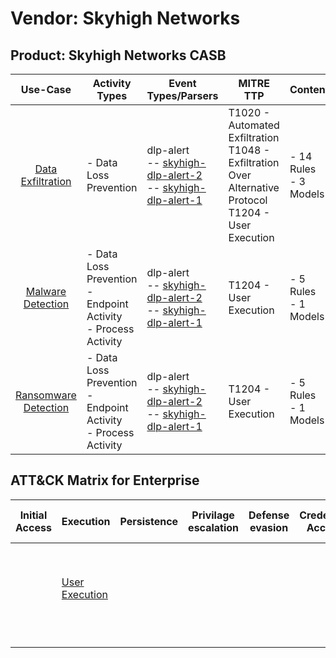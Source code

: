 Vendor: Skyhigh Networks
========================
Product: Skyhigh Networks CASB
------------------------------
|                              Use-Case                               | Activity Types                                                      | Event Types/Parsers                                                                                                                                                        | MITRE TTP                                                                                                      | Content                    |
|:-------------------------------------------------------------------:| ------------------------------------------------------------------- | -------------------------------------------------------------------------------------------------------------------------------------------------------------------------- | -------------------------------------------------------------------------------------------------------------- | -------------------------- |
|    [Data Exfiltration](../UseCases/usecase_data_exfiltration.md)    | - Data Loss Prevention                                              |  dlp-alert<br> -- [skyhigh-dlp-alert-2](../Parsers/parserContent_skyhigh-dlp-alert-2.md)<br> -- [skyhigh-dlp-alert-1](../Parsers/parserContent_skyhigh-dlp-alert-1.md)<br> | T1020 - Automated Exfiltration<br>T1048 - Exfiltration Over Alternative Protocol<br>T1204 - User Execution<br> |  - 14 Rules<br> - 3 Models |
|    [Malware Detection](../UseCases/usecase_malware_detection.md)    | - Data Loss Prevention<br>- Endpoint Activity<br>- Process Activity |  dlp-alert<br> -- [skyhigh-dlp-alert-2](../Parsers/parserContent_skyhigh-dlp-alert-2.md)<br> -- [skyhigh-dlp-alert-1](../Parsers/parserContent_skyhigh-dlp-alert-1.md)<br> | T1204 - User Execution<br>                                                                                     |  - 5 Rules<br> - 1 Models  |
| [Ransomware Detection](../UseCases/usecase_ransomware_detection.md) | - Data Loss Prevention<br>- Endpoint Activity<br>- Process Activity |  dlp-alert<br> -- [skyhigh-dlp-alert-2](../Parsers/parserContent_skyhigh-dlp-alert-2.md)<br> -- [skyhigh-dlp-alert-1](../Parsers/parserContent_skyhigh-dlp-alert-1.md)<br> | T1204 - User Execution<br>                                                                                     |  - 5 Rules<br> - 1 Models  |

ATT&CK Matrix for Enterprise
----------------------------
| Initial Access | Execution                                                           | Persistence | Privilage escalation | Defense evasion | Credential Access | Discovery | Lateral Movement | Collection | Command and Control | Exfiltration                                                                                                                                                           | Impact |
| -------------- | ------------------------------------------------------------------- | ----------- | -------------------- | --------------- | ----------------- | --------- | ---------------- | ---------- | ------------------- | ---------------------------------------------------------------------------------------------------------------------------------------------------------------------- | ------ |
|                | [User Execution](https://attack.mitre.org/techniques/T1204)<br><br> |             |                      |                 |                   |           |                  |            |                     | [Exfiltration Over Alternative Protocol](https://attack.mitre.org/techniques/T1048)<br><br>[Automated Exfiltration](https://attack.mitre.org/techniques/T1020)<br><br> |        |